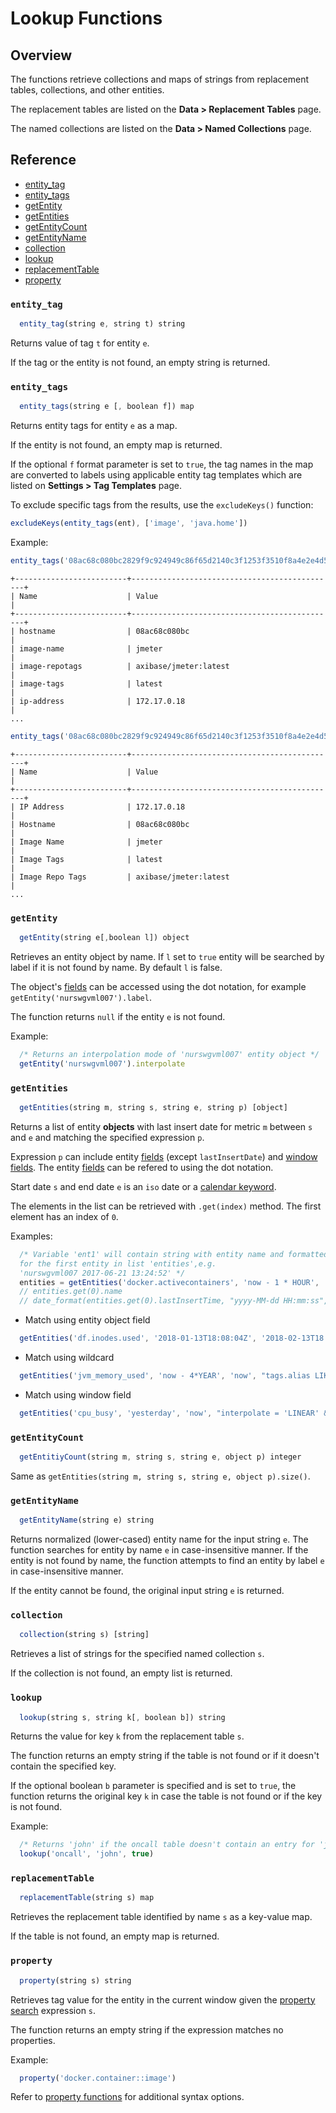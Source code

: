 # Lookup Functions

## Overview

The functions retrieve collections and maps of strings from replacement tables, collections, and other entities.

The replacement tables are listed on the **Data > Replacement Tables** page.

The named collections are listed on the **Data > Named Collections** page.

## Reference

* [entity_tag](#entity_tag)
* [entity_tags](#entity_tags)
* [getEntity](#getentity)
* [getEntities](#getentities)
* [getEntityCount](#getentitycount)
* [getEntityName](#getentityname)
* [collection](#collection)
* [lookup](#lookup)
* [replacementTable](#replacementtable)
* [property](#property)

### `entity_tag`

```javascript
  entity_tag(string e, string t) string
```

Returns value of tag `t` for entity `e`.

If the tag or the entity is not found, an empty string is returned.

### `entity_tags`

```javascript
  entity_tags(string e [, boolean f]) map
```
Returns entity tags for entity `e` as a map.

If the entity is not found, an empty map is returned.

If the optional `f` format parameter is set to `true`, the tag names in the map are converted to labels using applicable entity tag templates which are listed on **Settings > Tag Templates** page.

To exclude specific tags from the results, use the `excludeKeys()` function:

```javascript
excludeKeys(entity_tags(ent), ['image', 'java.home'])
```

Example:

```javascript
entity_tags('08ac68c080bc2829f9c924949c86f65d2140c3f1253f3510f8a4e2e4d5219e2b')
```

```
+-------------------------+----------------------------------------------+
| Name                    | Value                                        |
+-------------------------+----------------------------------------------+
| hostname                | 08ac68c080bc                                 |
| image-name              | jmeter                                       |
| image-repotags          | axibase/jmeter:latest                        |
| image-tags              | latest                                       |
| ip-address              | 172.17.0.18                                  |
...
```

```javascript
entity_tags('08ac68c080bc2829f9c924949c86f65d2140c3f1253f3510f8a4e2e4d5219e2b', true)
```

```
+-------------------------+----------------------------------------------+
| Name                    | Value                                        |
+-------------------------+----------------------------------------------+
| IP Address              | 172.17.0.18                                  |
| Hostname                | 08ac68c080bc                                 |
| Image Name              | jmeter                                       |
| Image Tags              | latest                                       |
| Image Repo Tags         | axibase/jmeter:latest                        |
...
```

### `getEntity`

```javascript
  getEntity(string e[,boolean l]) object
```
Retrieves an entity object by name. If `l` set to `true` entity will be searched by label if it is not found by name. By default `l` is false.

The object's [fields](entity-fields.md) can be accessed using the dot notation, for example `getEntity('nurswgvml007').label`.

The function returns `null` if the entity `e` is not found.

Example:

```javascript
  /* Returns an interpolation mode of 'nurswgvml007' entity object */
  getEntity('nurswgvml007').interpolate
```

### `getEntities`

```javascript
  getEntities(string m, string s, string e, string p) [object]
```
Returns a list of entity **objects** with last insert date for metric `m` between `s` and `e` and matching the specified expression `p`. 

Expression `p` can include entity [fields](../api/meta/entity/list.md#fields) (except `lastInsertDate`) and [window fields](window.md#window-fields). The entity [fields](entity-fields.md) can be refered to using the dot notation.

Start date `s` and end date `e` is an `iso` date or a [calendar keyword](../shared/calendar.md#keywords).

The elements in the list can be retrieved with `.get(index)` method. The first element has an index of `0`.

Examples:

```javascript
  /* Variable 'ent1' will contain string with entity name and formatted lastInsertTime
  for the first entity in list 'entities',e.g. 
  'nurswgvml007 2017-06-21 13:24:52' */
  entities = getEntities('docker.activecontainers', 'now - 1 * HOUR', 'now', "tags.status != 'deleted'")
  // entities.get(0).name
  // date_format(entities.get(0).lastInsertTime, "yyyy-MM-dd HH:mm:ss", "UTC")
```

* Match using entity object field

```javascript
  getEntities('df.inodes.used', '2018-01-13T18:08:04Z', '2018-02-13T18:08:04Z', "enabled=true")  
```

* Match using wildcard

```javascript
  getEntities('jvm_memory_used', 'now - 4*YEAR', 'now', "tags.alias LIKE '00*'")
```

* Match using window field 

```javascript
  getEntities('cpu_busy', 'yesterday', 'now', "interpolate = 'LINEAR' && tags.app = '" + entity.tags.app + "'")
```

### `getEntityCount`

```javascript
  getEntitiyCount(string m, string s, string e, object p) integer
```

Same as `getEntities(string m, string s, string e, object p).size()`.

### `getEntityName`

```javascript
  getEntityName(string e) string
```
Returns normalized (lower-cased) entity name for the input string `e`. The function searches for entity by name `e` in case-insensitive manner. If the entity is not found by name, the function attempts to find an entity by label `e` in case-insensitive manner. 

If the entity cannot be found, the original input string `e` is returned.

### `collection`

```javascript
  collection(string s) [string]
```

Retrieves a list of strings for the specified named collection `s`. 

If the collection is not found, an empty list is returned.

### `lookup`

```javascript
  lookup(string s, string k[, boolean b]) string
```

Returns the value for key `k` from the replacement table `s`. 

The function returns an empty string if the table is not found or if it doesn't contain the specified key.

If the optional boolean `b` parameter is specified and is set to `true`, the function returns the original key `k` in case the table is not found or if the key is not found.

Example:

```javascript  
  /* Returns 'john' if the oncall table doesn't contain an entry for 'john' */
  lookup('oncall', 'john', true)
```

### `replacementTable`

```javascript
  replacementTable(string s) map
```

Retrieves the replacement table identified by name `s` as a key-value map.

If the table is not found, an empty map is returned.

### `property`

```javascript
  property(string s) string
```

Retrieves tag value for the entity in the current window given the [property search](property-search.md) expression `s`.

The function returns an empty string if the expression matches no properties.

Example:

```javascript
  property('docker.container::image')
```

Refer to [property functions](functions-property.md#property) for additional syntax options.

